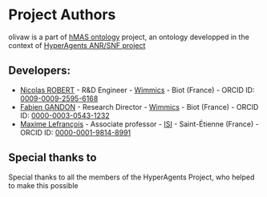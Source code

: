 Project Authors
===============

olivaw is a part of [hMAS ontology](https://github.com/HyperAgents/hmas) project, an ontology developped in the context of [HyperAgents ANR/SNF project](https://www.hyperagents.org/)

## Developers:

* [Nicolas ROBERT](https://github.com/NicoRobertIn) - R&D Engineer - [Wimmics](https://www.inria.fr/fr/wimmics) - Biot (France) - ORCID ID: [0009-0009-2595-6168](https://orcid.org/0009-0009-2595-6168)
* [Fabien GANDON](https://github.com/FabienGandon) - Research Director - [Wimmics](https://www.inria.fr/fr/wimmics) - Biot (France) - ORCID ID: [0000-0003-0543-1232](https://orcid.org/0000-0003-0543-1232)
* [Maxime Lefrançois](https://github.com/maximelefrancois86) - Associate professor - [ISI](https://www.mines-stetienne.fr/recherche/centres-et-departements/departement-informatique-et-systemes-intelligents/) - Saint-Étienne (France) - ORCID ID: [0000-0001-9814-8991](https://orcid.org/0000-0001-9814-8991)

## Special thanks to

Special thanks to all the members of the HyperAgents Project, who helped to make this possible
